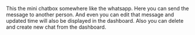 This the mini chatbox somewhere like the whatsapp. Here you can send the message to another person.
And even you can edit that message and updated time will also be displayed in the dashboard. 
Also you can delete and create new chat from the dashboard.
